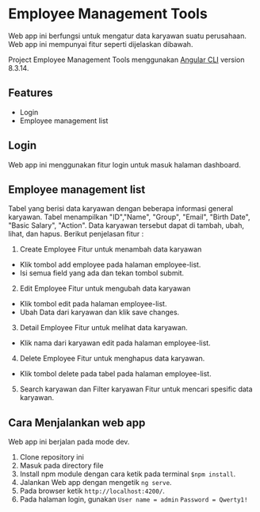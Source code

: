 # Employee Management Tools

Web app ini berfungsi untuk mengatur data karyawan suatu perusahaan.
Web app ini mempunyai fitur seperti dijelaskan dibawah.

Project Employee Management Tools menggunakan [Angular CLI](https://github.com/angular/angular-cli) version 8.3.14.

## Features
- Login
- Employee management list

## Login
Web app ini menggunakan fitur login untuk masuk halaman dashboard.

## Employee management list
Tabel yang berisi data karyawan dengan beberapa informasi general karyawan. Tabel menampilkan "ID","Name", "Group", "Email", "Birth Date", "Basic Salary", "Action". Data karyawan tersebut dapat di tambah, ubah, lihat, dan hapus. Berikut penjelasan fitur :

1. Create Employee
Fitur untuk menambah data karyawan
- Klik tombol add employee pada halaman employee-list.
- Isi semua field yang ada dan tekan tombol submit.

2. Edit Employee
Fitur untuk mengubah data karyawan
- Klik tombol edit pada halaman employee-list.
- Ubah Data dari karyawan dan klik save changes.

3. Detail Employee
Fitur untuk melihat data karyawan.
- Klik nama dari karyawan edit pada halaman employee-list.

4. Delete Employee
Fitur untuk menghapus data karyawan.
- Klik tombol delete pada tabel pada halaman employee-list.

5. Search karyawan dan Filter karyawan
Fitur untuk mencari spesific data karyawan.

## Cara Menjalankan web app
Web app ini berjalan pada mode dev.

1. Clone repository ini
2. Masuk pada directory file
3. Install npm module dengan cara ketik pada terminal `$npm install`.
4. Jalankan Web app dengan mengetik `ng serve`. 
5. Pada browser ketik `http://localhost:4200/`.
6. Pada halaman login, gunakan 
   `User name = admin`
   `Password = Qwerty1!`




